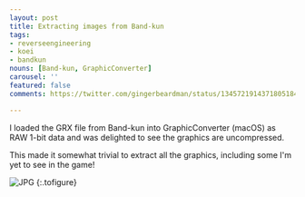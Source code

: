 ```yaml
---
layout: post
title: Extracting images from Band-kun
tags:
- reverseengineering
- koei
- bandkun
nouns: [Band-kun, GraphicConverter]
carousel: ''
featured: false
comments: https://twitter.com/gingerbeardman/status/1345721914371805184

---
```

I loaded the GRX file from Band-kun into GraphicConverter (macOS) as RAW 1-bit data and was delighted to see the graphics are uncompressed.

This made it somewhat trivial to extract all the graphics, including some I'm yet to see in the game!

![JPG](https://pbs.twimg.com/media/Eqz2NbCXIAAf8O5.jpg "GraphicConverter RAW import dialog")
{:.tofigure}
